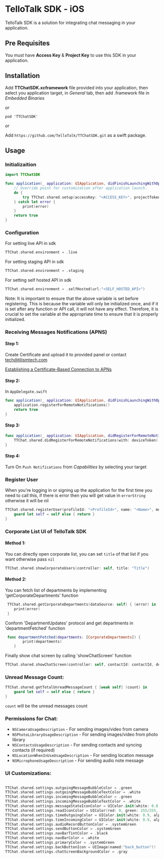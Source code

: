 # TelloTalk SDK - iOS

TelloTalk SDK is a solution for integrating chat messaging in your application.

## Pre Requisites
You must have **Access Key** & **Project Key** to use this SDK in your application.

## Installation
Add **TTChatSDK.xcframework** file provided into your application, then select you application target, in *General* tab, then add .framework file in *Embedded Binaries*

*or*
```
pod 'TTChatSDK'
````

*or*

Add `https://github.com/TelloTalk/TTChatSDK.git` as a swift package.


## Usage

### Initializaition

```swift
import TTChatSDK
```

```swift
func application(_ application: UIApplication, didFinishLaunchingWithOptions launchOptions: [UIApplication.LaunchOptionsKey: Any]?) -> Bool {
    // Override point for customization after application launch.
    do {
        try TTChat.shared.setup(accessKey: "<ACCESS_KEY>", projectToken: "<PROJECT_KEY>")
    } catch let error { 
        print(error)
    }
    return true    
}
```

### Configuration
For setting live API in sdk
```swift
TTChat.shared.environment = .live
```
For setting staging API in sdk
```swift
TTChat.shared.environment = .staging
```
For setting self hosted API in sdk
```swift
TTChat.shared.environment = .selfHosted(url:"<SELF_HOSTED_API>")
```

Note: It is important to ensure that the above variable is set before registering. This is because the variable will only be initialized once, and if it is set after any function or API call, it will not have any effect. Therefore, it is crucial to set the variable at the appropriate time to ensure that it is properly initialized.

### Receiving Messages Notifications (APNS)

#### Step 1:
Create Certificate and upload it to provided panel or contact tech@tilismtech.com

[Establishing a Certificate-Based Connection to APNs](https://developer.apple.com/documentation/usernotifications/setting_up_a_remote_notification_server/establishing_a_certificate-based_connection_to_apns)

#### Step 2:
In `AppDelegate.swift`

```swift
func application(_ application: UIApplication, didFinishLaunchingWithOptions launchOptions: [UIApplication.LaunchOptionsKey: Any]?) -> Bool {
    application.registerForRemoteNotifications()
    return true
}
```

#### Step 3:
```swift
func application(_ application: UIApplication, didRegisterForRemoteNotificationsWithDeviceToken deviceToken: Data) {
    TTChat.shared.didRegisterForRemoteNotifications(with: deviceToken)
}

```

#### Step 4:
Turn On `Push Notifications` from *Capabilities* by selecting your target

### Register User
When you're logging in or signing up the application for the first time you need to call this, if there is error then you will get value in `errorString` otherwise it will be nil
```swift
TTChat.shared.registerUser(profileId: "<ProfileId>", name: "<Name>", mobileNumber: "<Mobile Number>") { [weak self] (buddy, errorString) in
    guard let self = self else { return }
}
```

### Corporate List UI of TelloTalk SDK

#### Method 1:
You can directly open corporate list, you can set `title` of that list if you want otherwise pass `nil`
```swift
TTChat.shared.showCorporateUsers(controller: self, title: "Title")
```

#### Method 2:
You can fetch list of departments by implementing 'getCorporateDepartments' function

```swift
 TTChat.shared.getCorporateDepartments(dataSource: self) { (error) in 
    print(error)
 }
```
Conform 'DepartmentUpdates' protocol and get departments in 'departmentFetched' function

```swift
 func departmentFetched(departments: [CorporateDepartments]) {
        print(departments)
    }
```
Finally show chat screen by calling 'showChatScreen' function

```swift
TTChat.shared.showChatScreen(controller: self, contactId: contactId, deptName: deptName, isCorporateContact: isCorporateContact, dType: dType, firstMessage: firstMessage)
```

### Unread Message Count:
```swift
TTChat.shared.getTotalUnreadMessageCount { [weak self] (count) in
    guard let self = self else { return }
}
```
`count` will be the unread messages count

### Permissions for Chat:
*  `NSCameraUsageDescription` - For sending images/video from camera
*  `NSPhotoLibraryUsageDescription` - For sending images/video from photo library
*  `NSContactsUsageDescription` - For sending contacts and syncing contacts (if required)
*  `NSLocationWhenInUseUsageDescription` - For sending location message
*  `NSMicrophoneUsageDescription` - For sending audio note message

### UI Customizations:
```swift

TTChat.shared.settings.outgoingMessageBubbleColor = .green
TTChat.shared.settings.outgoingMessageBubbleTextColor = .white
TTChat.shared.settings.incomingMessageBubbleColor = .green
TTChat.shared.settings.incomingMessageBubbleTextColor = .white
TTChat.shared.settings.messageStateIconColor = UIColor.init(white: 0.8, alpha: 1)
TTChat.shared.settings.readIconColor = UIColor(red: 0, green: 255/255, blue: 71/255, alpha: 1)
TTChat.shared.settings.timeOutgoingColor = UIColor.init(white: 0.9, alpha: 1)
TTChat.shared.settings.timeIncomingColor = UIColor.init(white: 0.9, alpha: 1)
TTChat.shared.settings.audioRecordButtonColor = .systemGreen
TTChat.shared.settings.sendButtonColor = .systemGreen
TTChat.shared.settings.navBarTintColor = .black
TTChat.shared.settings.navBarColor = .white
TTChat.shared.settings.primaryColor = .systemGreen
TTChat.shared.settings.backButtonIcon = UIImage(named:"back_button")!
TTChat.shared.settings.chatScreenBackgroundColor = .gray
```

